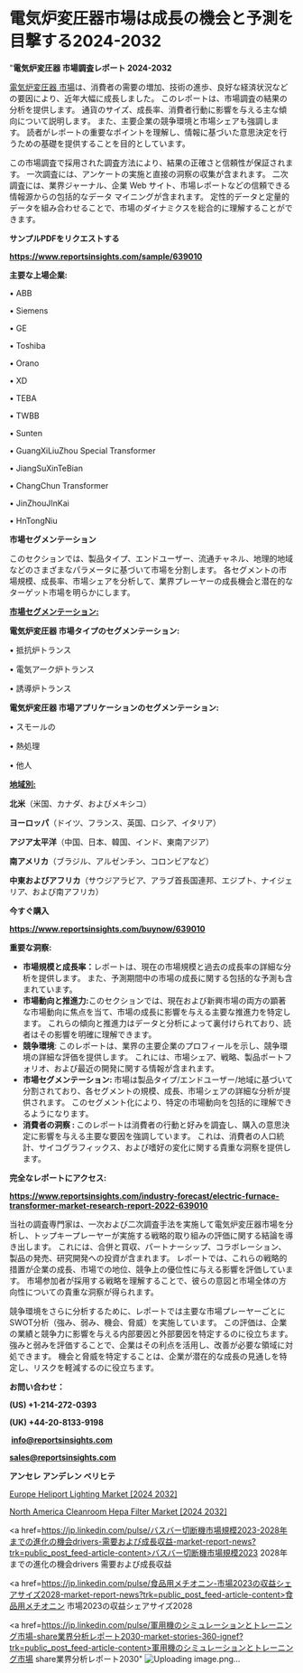 # 電気炉変圧器市場は成長の機会と予測を目撃する2024-2032

"<strong>電気炉変圧器 市場調査レポート 2024-2032</strong>

<a href=https://www.reportsinsights.com/sample/639010>電気炉変圧器 市場</a>は、消費者の需要の増加、技術の進歩、良好な経済状況などの要因により、近年大幅に成長しました。 このレポートは、市場調査の結果の分析を提供します。 通貨のサイズ、成長率、消費者行動に影響を与える主な傾向について説明します。 また、主要企業の競争環境と市場シェアも強調します。 読者がレポートの重要なポイントを理解し、情報に基づいた意思決定を行うための基礎を提供することを目的としています。

この市場調査で採用された調査方法により、結果の正確さと信頼性が保証されます。 一次調査には、アンケートの実施と直接の洞察の収集が含まれます。 二次調査には、業界ジャーナル、企業 Web サイト、市場レポートなどの信頼できる情報源からの包括的なデータ マイニングが含まれます。 定性的データと定量的データを組み合わせることで、市場のダイナミクスを総合的に理解することができます。

<strong><b>サンプルPDFをリクエストする</b></strong>

<a href=https://www.reportsinsights.com/sample/639010><strong><u>https://www.reportsinsights.com/sample/639010</u></strong></a>

<strong>主要な上場企業:</strong>

• ABB

• Siemens

• GE

• Toshiba

• Orano

• XD

• TEBA

• TWBB

• Sunten

• GuangXiLiuZhou Special Transformer

• JiangSuXinTeBian

• ChangChun Transformer

• JinZhouJInKai

• HnTongNiu

<strong>市場セグメンテーション</strong>

このセクションでは、製品タイプ、エンドユーザー、流通チャネル、地理的地域などのさまざまなパラメータに基づいて市場を分割します。 各セグメントの市場規模、成長率、市場シェアを分析して、業界プレーヤーの成長機会と潜在的なターゲット市場を明らかにします。

<strong><u>市場セグメンテーション</u></strong><strong><u>:</u></strong>

<strong>電気炉変圧器 市場タイプのセグメンテーション:</strong>

• 抵抗炉トランス

• 電気アーク炉トランス

• 誘導炉トランス

<strong>電気炉変圧器 市場アプリケーションのセグメンテーション:</strong>

• スモールの

• 熱処理

• 他人

<strong><u>地域別</u></strong><strong><u>:</u></strong>

<strong>北米</strong>（米国、カナダ、およびメキシコ）

<strong>ヨーロッパ</strong>（ドイツ、フランス、英国、ロシア、イタリア）

<strong>アジア太平洋</strong>（中国、日本、韓国、インド、東南アジア）

<strong>南アメリカ</strong>（ブラジル、アルゼンチン、コロンビアなど）

<strong>中東およびアフリカ</strong>（サウジアラビア、アラブ首長国連邦、エジプト、ナイジェリア、および南アフリカ）

<strong>今すぐ購入</strong>

<a href=https://www.reportsinsights.com/buynow/639010><strong><u>https://www.reportsinsights.com/buynow/639010</u></strong></a>

<strong>重要な洞察:</strong>
<ul>
  <li><strong>市場規模と成長率：</strong>レポートは、現在の市場規模と過去の成長率の詳細な分析を提供します。 また、予測期間中の市場の成長に関する包括的な予測も含まれています。</li>
  <li><strong>市場動向と推進力:</strong>このセクションでは、現在および新興市場の両方の顕著な市場動向に焦点を当て、市場の成長に影響を与える主要な推進力を特定します。 これらの傾向と推進力はデータと分析によって裏付けられており、読者はその影響を明確に理解できます。</li>
  <li><strong>競争環境</strong>: このレポートは、業界の主要企業のプロフィールを示し、競争環境の詳細な評価を提供します。 これには、市場シェア、戦略、製品ポートフォリオ、および最近の開発に関する情報が含まれます。</li>
  <li><strong>市場セグメンテーション: </strong>市場は製品タイプ/エンドユーザー/地域に基づいて分割されており、各セグメントの規模、成長、市場シェアの詳細な分析が提供されます。 このセグメント化により、特定の市場動向を包括的に理解できるようになります。</li>
  <li><strong>消費者の洞察 : </strong>このレポートは消費者の行動と好みを調査し、購入の意思決定に影響を与える主要な要因を強調しています。 これは、消費者の人口統計、サイコグラフィックス、および嗜好の変化に関する貴重な洞察を提供します。</li>
</ul>
<strong>完全なレポートにアクセス:</strong>

<a href=https://www.reportsinsights.com/industry-forecast/electric-furnace-transformer-market-research-report-2022-639010><strong><u><b>https://www.reportsinsights.com/industry-forecast/electric-furnace-transformer-market-research-report-2022-639010</b></u></strong></a>

当社の調査専門家は、一次および二次調査手法を実施して電気炉変圧器市場を分析し、トップキープレーヤーが実施する戦略的取り組みの評価に関する結論を導き出します。 これには、合併と買収、パートナーシップ、コラボレーション、製品の発売、研究開発への投資が含まれます。 レポートでは、これらの戦略的措置が企業の成長、市場での地位、競争上の優位性に与える影響を評価しています。 市場参加者が採用する戦略を理解することで、彼らの意図と市場全体の方向性についての貴重な洞察が得られます。

競争環境をさらに分析するために、レポートでは主要な市場プレーヤーごとにSWOT分析（強み、弱み、機会、脅威）を実施しています。 この評価は、企業の業績と競争力に影響を与える内部要因と外部要因を特定するのに役立ちます。 強みと弱みを評価することで、企業はその利点を活用し、改善が必要な領域に対処できます。 機会と脅威を特定することは、企業が潜在的な成長の見通しを特定し、リスクを軽減するのに役立ちます。

<strong>お問い合わせ：</strong>

<strong>(US) +1-214-272-0393</strong>

<strong>(UK) +44-20-8133-9198</strong>

<strong> </strong><a href=info@reportsinsights.com><strong><u>info@reportsinsights.com</u></strong></a>

<a href=sales@reportsinsights.com><strong><u>sales@reportsinsights.com</u></strong></a>

<strong>アンセレ アンデレン ベリヒテ</strong>

<a href=https://www.linkedin.com/pulse/europe-heliport-lighting-market-in-depth-analysis-yk9mf/>Europe Heliport Lighting Market [2024 2032]</a>

<a href=https://www.linkedin.com/pulse/north-america-cleanroom-hepa-filter-market-gkezf/>North America Cleanroom Hepa Filter Market [2024 2032]</a>

<a href=https://jp.linkedin.com/pulse/バスバー切断機市場規模2023-2028年までの進化の機会drivers-需要および成長収益-market-report-news?trk=public_post_feed-article-content>バスバー切断機市場規模2023 2028年までの進化の機会drivers 需要および成長収益</a>

<a href=https://jp.linkedin.com/pulse/食品用メチオニン-市場2023の収益シェアサイズ2028-market-report-news?trk=public_post_feed-article-content>食品用メチオニン 市場2023の収益シェアサイズ2028</a>

<a href=https://jp.linkedin.com/pulse/軍用機のシミュレーションとトレーニング市場-share業界分析レポート2030-market-stories-360-ignef?trk=public_post_feed-article-content>軍用機のシミュレーションとトレーニング市場 share業界分析レポート2030</a>"
![Uploading image.png…]()
